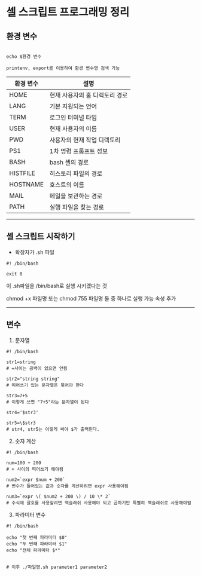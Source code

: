 # 셸 스크립트 프로그래밍 정리

## 환경 변수

```

echo $환경 변수

printenv, export를 이용하여 환경 변수명 검색 가능

```

| 환경 변수 | 설명                           |
| --------- | ------------------------------ |
| HOME      | 현재 사용자의 홈 디렉토리 경로 |
| LANG      | 기본 지원되는 언어             |
| TERM      | 로그인 터미널 타입             |
| USER      | 현재 사용자의 이름             |
| PWD       | 사용자의 현재 작업 디렉토리    |
| PS1       | 1차 명령 프롬프트 정보         |
| BASH      | bash 셸의 경로                 |
| HISTFILE  | 히스토리 파일의 경로           |
| HOSTNAME  | 호스트의 이름                  |
| MAIL      | 메일을 보관하는 경로           |
| PATH      | 실행 파일을 찾는 경로          |

---

## 셸 스크립트 시작하기

- 확장자가 .sh 파일

```shell
#! /bin/bash

exit 0
```

이 .sh파일을 /bin/bash로 실행 시키겠다는 것

chmod +x 파일명 또는 chmod 755 파일명 둘 중 하나로 실행 가능 속성 추가

---

## 변수

1. 문자열

```shell
#! /bin/bash

str1=string
# =사이는 공백이 있으면 안됨

str2="string string"
# 띄어쓰기 있는 문자열은 묶어야 한다

str3=7+5
# 이렇게 쓰면 "7+5"라는 문자열이 된다

str4='$str3'

str5=\$str3
# str4, str5는 이렇게 써야 $가 출력된다.

```

2. 숫자 계산

```shell
#! /bin/bash

num=100 + 200
# + 사이의 띄어쓰기 해야됨

num2=`expr $num + 200`
# 변수가 들어있는 값과 숫자를 계산하려면 expr 사용해야됨

num3=`expr \( $num2 + 200 \) / 10 \* 2`
# 수식에 괄호를 사용할려면 역슬래쉬 사용해야 되고 곱하기만 특별히 백슬래쉬로 사용해야됨

```

3. 파라미터 변수

```shell
#! /bin/bash

echo "첫 번째 파라미터 $0"
echo "두 번째 파라미터 $1"
echo "전체 파라미터 $*"


# 이후 ./파일명.sh parameter1 parameter2
```
